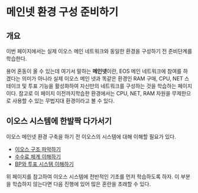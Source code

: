 # 메인넷 환경 구성 준비하기

## 개요

이번 페이지에서는 실제 이오스 메인 네트워크와 동일한 환경을 구성하기 전 준비단계를 학습한다.

용어 혼동이 올 수 있는데 여기서 말하는 **메인넷**이란, EOS 메인 네트워크에 참여를 하겠다는 의미가 아니라 실제 이오스 메인 넷과 똑같은 환경인 RAM 구매, CPU, NET 스테이크 및 투표 기능을 활성화하여 자신만의 네트워크를 구성하는 것을 학습하는 페이지이다. 참고로 이 페이지 이전까지학습한 환경에서는 CPU, NET, RAM 자원을 무제한으로 사용할 수 있는 무법지대 환경이라고 볼 수 있다.

## 이오스 시스템에 한발짝 다가서기

이오스 메인넷 환경 구축을 하기 전 이오스의 시스템에 대해 이해할 필요가 있다. 

* [이오스 구조 파악하기](undefined.md)
* [수수료 체계 이해하기](commission.md)
* [BP와 투표 시스템 이해하기](bp.md)

위 페이지를 참고하여 이오스 시스템에 전반적인 기초를 먼저 학습하도록 하자. 이 부분을 학습하지 않는다면 다음 진행에 있어 많은 혼란을 초래할 수 있다.



